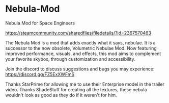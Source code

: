 # Nebula-Mod
Nebula Mod for Space Engineers

https://steamcommunity.com/sharedfiles/filedetails/?id=2367570463

The Nebula Mod is a mod that adds exactly what it says, nebulae. It is a successor to the now obsolete, Volumetric Nebulae Mod. Now featuring improved performance, visuals, and effects, this mod aims to complement your favorite skybox, through customization and accessibility.

Join the discord to discuss suggestions and bugs you may experience:
https://discord.gg/FZ5ExXWFmS

Thanks StarPrime for allowing me to use their Enterprise model in the trailer video.
Thanks ShadeStuff for creating all the textures, these nebula wouldn't look as good as they do if it weren't for him.
